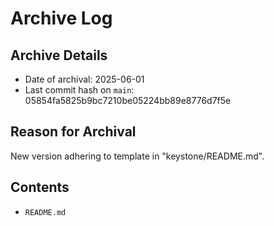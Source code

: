 # Archive Log

## Archive Details

- Date of archival: 2025-06-01
- Last commit hash on `main`: 05854fa5825b9bc7210be05224bb89e8776d7f5e

## Reason for Archival

New version adhering to template in "keystone/README.md".

## Contents

- `README.md`
